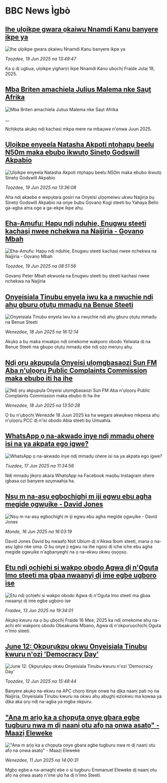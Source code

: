 # BBC News Ìgbò## [Ihe ụlọikpe gwara ọkaiwu Nnamdi Kanu banyere ikpe ya](https://www.bbc.com/igbo/articles/c1jxy46j7dgo?at_campaign=githubrss)![Ihe ụlọikpe gwara ọkaiwu Nnamdi Kanu banyere ikpe ya](https://ichef.bbci.co.uk/ace/standard/240/cpsprodpb/e9dd/live/faf67aa0-4d13-11f0-8c47-237c2e4015f5.jpg)_Tọọzdee, 19 Jun 2025 na 13:49:47_Ka ọ dị ugbua, ụlọikpe yigharịrị ikpe Nnamdi Kanu ụbọchị Fraịde Julaị 18, 2025.## [Mba Briten amachiela Julius Malema nke Saụt Afrika](https://www.bbc.co.uk/igbo/live/c3089lg1ly8t?at_campaign=githubrss)![Mba Briten amachiela Julius Malema nke Saụt Afrika](https://ichef.bbci.co.uk/ace/standard/240/cpsprodpb/4377/live/db924170-4cf1-11f0-a466-d54f65b60deb.jpg)__Nchịkọta akụkọ ndị kachasị mkpa mere na mbaụwa n'ọnwa Juun 2025.## [Ụlọikpe enyeela Natasha Akpoti ntọhapụ beelu N50m maka ebubo ikwutọ Sinetọ Godswill Akpabio](https://www.bbc.com/igbo/articles/cdj9xvnjd39o?at_campaign=githubrss)![Ụlọikpe enyeela Natasha Akpoti ntọhapụ beelu N50m maka ebubo ikwutọ Sinetọ Godswill Akpabio](https://ichef.bbci.co.uk/ace/standard/240/cpsprodpb/cf2e/live/914b6be0-4d10-11f0-bb09-c5e41640a8b4.jpg)_Tọọzdee, 19 Jun 2025 na 13:36:08_Aha ndị akaebe e wepụtara gosiri na Onyeisi ụlọọmeiwu ukwu Naịjirịa bụ Sịnetọ Godswill Akpabio na onye bụbu Gọvanọ Kogi steeti bụ Yahaya Bello ga-agba ama oge a ga-ekpe ikpe ahụ.## [Eha-Amufu: Hapụ ndị nduhie, Enugwu steeti kachasị nwee nchekwa na Naịjiria - Gọvanọ Mbah](https://www.bbc.com/igbo/articles/c36x115gnp7o?at_campaign=githubrss)![Eha-Amufu: Hapụ ndị nduhie, Enugwu steeti kachasị nwee nchekwa na Naịjiria - Gọvanọ Mbah](https://ichef.bbci.co.uk/ace/standard/240/cpsprodpb/5b82/live/80418080-4cea-11f0-8c47-237c2e4015f5.jpg)_Tọọzdee, 19 Jun 2025 na 08:51:56_Gọvanọ Peter Mbah ekwuola na Enugwu steeti bụ steeti kachasí nwee nchekwa na Naịjiria## [Onyeisiala Tinubu enyela iwu ka a nwụchie ndị ahụ gburu ọtụtụ mmadụ na Benue Steeti](https://www.bbc.com/igbo/articles/cq53d7d5q75o?at_campaign=githubrss)![Onyeisiala Tinubu enyela iwu ka a nwụchie ndị ahụ gburu ọtụtụ mmadụ na Benue Steeti](https://ichef.bbci.co.uk/ace/standard/240/cpsprodpb/07ee/live/5b76e240-4c5e-11f0-bc67-3f364240aa97.jpg)_Wenezdee, 18 Jun 2025 na 16:12:14_Akụkọ a bụ maka mwakpo ndị omekome wakporo obodo Yelwata dị na Benue Steeti ma gbupo ọtụtụ mmadụ ebe ndị ọzọ merụrụ ahụ.## [Ndị ọrụ akpụpụla Onyeisi ụlọmgbasaozi Sun FM Aba n'ụlọọrụ Public Complaints Commission maka ebubo iti ha ihe](https://www.bbc.com/igbo/articles/cgmj01r8zddo?at_campaign=githubrss)![Ndị ọrụ akpụpụla Onyeisi ụlọmgbasaozi Sun FM Aba n'ụlọọrụ Public Complaints Commission maka ebubo iti ha ihe](https://ichef.bbci.co.uk/ace/standard/240/cpsprodpb/5104/live/256ff000-4c46-11f0-a466-d54f65b60deb.png)_Wenezdee, 18 Jun 2025 na 13:50:28_Ọ bụ n'ụbọchị Wenezde 18 Juun 2025 ka ha wegara akwụkwọ mkpesa ahụ n'ụlọọrụ PCC dị n'isi obodo Abia steeti bụ Umuahia.## [WhatsApp ọ na-akwado inye ndị mmadụ ohere isi na ya akpata ego igwe?](https://www.bbc.com/igbo/articles/cm2zn01ngemo?at_campaign=githubrss)![WhatsApp ọ na-akwado inye ndị mmadụ ohere isi na ya akpata ego igwe?](https://ichef.bbci.co.uk/ace/standard/240/cpsprodpb/1959/live/5114f8a0-4b6e-11f0-8c47-237c2e4015f5.jpg)_Tiuzdee, 17 Jun 2025 na 11:34:56_Ndị mmadụ jikọrọ akara WhatsApp na Facebook maọbụ Instagram ohere ịgbasa ozi banyere azụmaahịa ha.## [Nsụ m na-asụ egbochighị m iji egwu ebu agha megide ọgwụike - David Jones](https://www.bbc.com/igbo/articles/c4gkg88nm04o?at_campaign=githubrss)![Nsụ m na-asụ egbochighị m iji egwu ebu agha megide ọgwụike - David Jones](https://ichef.bbci.co.uk/ace/standard/240/cpsprodpb/5516/live/520bd8d0-4acb-11f0-86d5-3b52b53af158.jpg)_Mọnde, 16 Jun 2025 na 16:03:19_David Jones David bụ nwaafọ Nsit Ubium dị n'Akwa Ibom steeti, mana ọ na-asụ Igbo nke ọma. Ọ bụ onye ji egwu na ihe ngosi dị iche iche ebu agha megide ọgwụike n'agbanyeghị na ọ na-ekwu okwu ọsọọsọ.## [Etu ndị ọchịehi si wakpo obodo Agwa dị n'Oguta Imo steeti ma gbaa nwaanyị dị ime egbe ugboro ise](https://www.bbc.com/igbo/articles/c4gene1v1rqo?at_campaign=githubrss)![Etu ndị ọchịehi si wakpo obodo Agwa dị n'Oguta Imo steeti ma gbaa nwaanyị dị ime egbe ugboro ise](https://ichef.bbci.co.uk/ace/standard/240/cpsprodpb/9cc7/live/54e15970-487a-11f0-8ebd-352af704b896.jpg)_Fraịdee, 13 Jun 2025 na 19:34:01_Akụkọ kwuru na ọ bụ ụbọchị Fraịde 16 Mee, 2025 ka ndị omekome ahụ na-achị ehi wakporo obodo Obeakuma Mbano, Agwa dị n'okpuruọchịchị Oguta n'Imo steeti.## [June 12: Ọkpụrụkpụ okwu Onyeisiala Tinubu kwuru n'ozi 'Democracy Day'](https://www.bbc.com/igbo/articles/cvg9jezv3xvo?at_campaign=githubrss)![June 12: Ọkpụrụkpụ okwu Onyeisiala Tinubu kwuru n'ozi 'Democracy Day'](https://ichef.bbci.co.uk/ace/standard/240/cpsprodpb/c33b/live/afc22c50-4796-11f0-852d-2b00931dcf75.jpg)_Tọọzdee, 12 Jun 2025 na 15:48:44_Banyere akụkọ na-ekwu na APC chọrọ itinye onwe ha dịka naanị pati nọ na Naịjirịa, Onyeisiala Tinubu kwuru na okwu ahụ abụghị eziokwu ma kọwaa ya dịka aka ọrụ ndị na-agba ya mgba okpuru.## ["Ana m arịọ ka a chọpụta onye gbara egbe tugburu nwa m dị naanị otu afọ na ọnwa asatọ" - Maazị Eleweke](https://www.bbc.com/igbo/articles/clyn0wx6dn7o?at_campaign=githubrss)!["Ana m arịọ ka a chọpụta onye gbara egbe tugburu nwa m dị naanị otu afọ na ọnwa asatọ" - Maazị Eleweke](https://ichef.bbci.co.uk/ace/standard/240/cpsprodpb/2420/live/5fbb3d90-46ca-11f0-bbaa-4bc03e0665b7.jpg)_Wenezdee, 11 Jun 2025 na 14:00:31_Mgbọ egbe a na-amaghị ebe o si tugburu Emmanuel Eleweke dị naanị otu afọ na ọnwa asatọ n'ime ụlọ ha dị n'Imo Steeti.